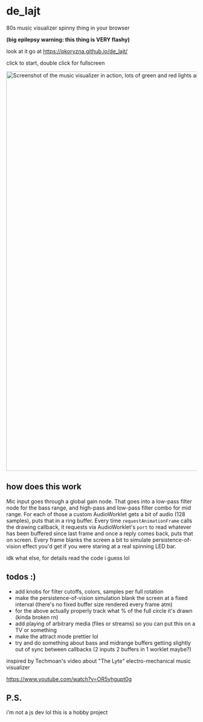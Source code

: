 # de_lajt
80s music visualizer spinny thing in your browser

**(big epilepsy warning: this thing is VERY flashy)**

look at it go at 
https://pkoryzna.github.io/de_lajt/

click to start, double click for fullscreen

<a href="https://pkoryzna.github.io/de_lajt/"><img width="1059" alt="Screenshot of the music visualizer in action, lots of green and red lights and stuff" src="https://user-images.githubusercontent.com/3660338/236647678-7b943009-1b0b-4a81-820a-5641c6421f56.png"></a>

## how does this work

Mic input goes through a global gain node. 
That goes into a low-pass filter node for the bass range, and high-pass and low-pass filter combo for mid range.
For each of those a custom AudioWorklet gets a bit of audio (128 samples), puts that in a ring buffer. 
Every time `requestAnimationFrame` calls the drawing callback, it requests via AudioWorklet's `port` to read whatever has been buffered since last frame and once a reply comes back, puts that on screen. 
Every frame blanks the screen a bit to simulate persistence-of-vision effect you'd get if you were staring at a real spinning LED bar. 

idk what else, for details read the code i guess lol

## todos :)

- add knobs for filter cutoffs, colors, samples per full rotation
- make the persistence-of-vision simulation blank the screen at a fixed interval (there's no fixed buffer size rendered every frame atm)
- for the above actually properly track what % of the full circle it's drawn (kinda broken rn)
- add playing of arbitrary media (files or streams) so you can put this on a TV or something
- make the attract mode prettier lol
- try and do something about bass and midrange buffers getting slightly out of sync between callbacks (2 inputs 2 buffers in 1 worklet maybe?)


inspired by Techmoan's video about "The Lyte" electro-mechanical music visualizer 

https://www.youtube.com/watch?v=OR5yhgupt0g

## P.S.

i'm not a js dev lol this is a hobby project 
